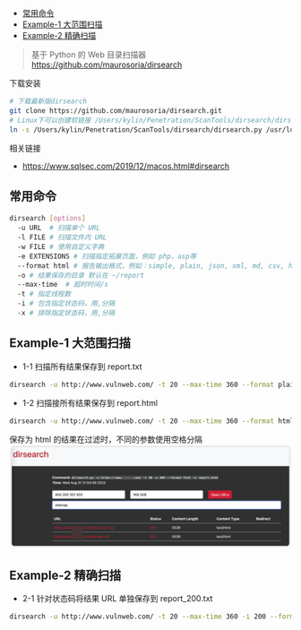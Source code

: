 - [常用命令](#常用命令)
- [Example-1 大范围扫描](#example-1-大范围扫描)
- [Example-2 精确扫描](#example-2-精确扫描)

> 基于 Python 的 Web 目录扫描器 <https://github.com/maurosoria/dirsearch>

下载安装

```bash
# 下载最新版dirsearch
git clone https://github.com/maurosoria/dirsearch.git
# Linux下可以创建软链接 /Users/kylin/Penetration/ScanTools/dirsearch/dirsearch.py 为程序的绝对路径
ln -s /Users/kylin/Penetration/ScanTools/dirsearch/dirsearch.py /usr/local/bin/dirsearch
```

相关链接

- <https://www.sqlsec.com/2019/12/macos.html#dirsearch>

## 常用命令

```bash
dirsearch [options]
  -u URL  # 扫描单个 URL
  -l FILE # 扫描文件内 URL
  -w FILE # 使用自定义字典
  -e EXTENSIONS # 扫描指定拓展页面，例如 php，asp等
  --format html # 报告输出格式，例如：simple, plain, json, xml, md, csv, html, sqlite
  -o # 结果保存的目录 默认在 ~/report
  --max-time  # 超时时间/s
  -t # 指定线程数
  -i # 包含指定状态码，用,分隔
  -x # 排除指定状态码，用,分隔
```

## Example-1 大范围扫描

- 1-1 扫描所有结果保存到 report.txt

```bash
dirsearch -u http://www.vulnweb.com/ -t 20 --max-time 360 --format plain -o report.txt
```

- 1-2 扫描接所有结果保存到 report.html

```bash
dirsearch -u http://www.vulnweb.com/ -t 20 --max-time 360 --format html -o report.html
```

保存为 html 的结果在过滤时，不同的参数使用空格分隔
![图 2](../../../@attachment/images/Security/安全工具/ScanTools/dirsearch_1661954292695.png)  

## Example-2 精确扫描

- 2-1 针对状态码将结果 URL 单独保存到 report_200.txt

``` bash
dirsearch -u http://www.vulnweb.com/ -t 20 --max-time 360 -i 200 --format simple -o report.txt
```
